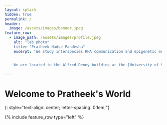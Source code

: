 ```yaml
---
layout: splash
hidden: true
permalink: /
header:
  image: /assets/images/banner.jpeg
feature_row:
  - image_path: /assets/images/profile.jpeg
    alt: "lab photo"
    title: "Pratheek Hadse Pandesha"
    excerpt: "We study interspecies RNA communication and epigenetic memory in parasitic plants and beyond. Our goal is to further the fundamental understanding of how mobile small RNAs influence host-parasite/symbiont interactions, and develop RNA-based solutions for improved parasite resistance in crops. See our [research](/research/) and [publications](/publications/) to learn more about what we do, and meet [lab members](/team/)!


    We are located in the Alfred Denny building at the [University of Sheffield](https://www.sheffield.ac.uk/). We are members of the [Plants, Photosynthesis and Soil Cluster](https://www.sheffield.ac.uk/biosciences/research/areas/plants-photosynthesis-and-soil) and the [Sheffield Institute for Nucleic Acids](https://sites.google.com/sheffield.ac.uk/sinfonia/home?pli=1). Feel free to reach out if you are interested in [joining the lab](/join/) or collaborating on research projects."

---
```

# Welcome to Pratheek's World
{: style="text-align: center;
  letter-spacing: 0.1em;"}

{% include feature_row type="left" %}
